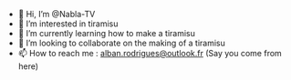 - 👋 Hi, I’m @Nabla-TV
- 👀 I’m interested in tiramisu
- 🌱 I’m currently learning how to make a tiramisu
- 💞️ I’m looking to collaborate on the making of a tiramisu
- 📫 How to reach me : alban.rodrigues@outlook.fr (Say you come from here)

<!---
Nabla-TV/Nabla-TV is a ✨ special ✨ repository because its `README.md` (this file) appears on your GitHub profile.
You can click the Preview link to take a look at your changes.
--->
